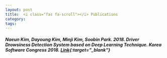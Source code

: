 ```yaml
---
layout: post
title: 	<i class="fas fa-scroll"></i> Publications
category:
tags:
---
```

<!---
<figure class="aligncenter">
    <img src="https://snipcartweb-10f3.kxcdn.com/media/all/9570/snipcart-static-site-ecommerce-jekyll.png" />
</figure>
-->

<!---
정형구, MAMAS 나현 교수#
#### Soobin Park. 2020. Supporting Selfie Editing Experiences for People with Visual Impairments. In The 22nd International ACM SIGACCESS Conference on Computers and Accessibility (ASSETS ’20), October 26–28, 2020, Virtual Event, Greece. ACM, New York, NY, USA, 3 pages. https://doi.org/10.1145/ 3373625.3417082

Soobin Park. "Supporting Selfie Editing Experiences for People with Visual Impairments." In The 22nd International ACM SIGACCESS Conference on Computers and Accessibility (ASSETS ’20)
https://doi.org/10.1145/ 3373625.3417082

Soobin Park. "Supporting Selfie Editing Experiences for People with Visual Impairments." In Proceedings of the 22nd International ACM SIGACCESS Conference on Computers and Accessibility (ASSETS ’20). ACM, New York, NY, USA, 3 pages. https://doi.org/10.1145/ 3373625.3417082


ACM, Baltimore, MD, October 2017. DOI: 10.1145/3132525.3134801


##### Naeun Kim, Dayoung Kim, Minji Kim, Soobin Park. 2018. Driver Drowsiness Detection System based on Deep Learning Technique. Korea Software Congress 2018.
https://www.dbpia.co.kr/journal/articleDetail?nodeId=NODE07614298

Proceedings of the Korea Computer Congress 2018
In Proceedings of Korea Software Congress
KOREA INFORMATION SCIENCE SOCIETY
Korea Software Congress 2018
https://www.koreascience.or.kr/article/JAKO201215657176027.page




####
-->

##### Naeun Kim, Dayoung Kim, Minji Kim, Soobin Park. 2018. Driver Drowsiness Detection System based on Deep Learning Technique. Korea Software Congress 2018. [Link](https://www.dbpia.co.kr/journal/articleDetail?nodeId=NODE07614298){:target="_blank"}


<!---
* **name**: Your name.
* **job_title**: Your job title.

I assume you have already downloaded and installed Ruby. Here's what you need to do next:

1. Run <code>gem install jekyll bundler</code>.
2. Copy the theme in your desired folder.
3. Enter into the folder by executing <code>cd name-of-the-folder</code>.
4. Run <code>bundle install</code>.
5. If you want to access and customize the theme, use <code>bundle exec jekyll serve</code>. This way it will be accessible on <code>http://localhost:4000</code>.
6. Upload the content of the compiled <code>_site</code> folder on your host server.
-->
